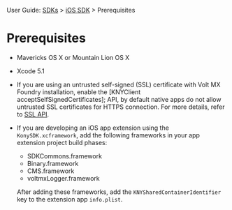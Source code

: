                              

User Guide: [SDKs](../Foundry_SDKs.md) > [iOS SDK](Installing.md) > Prerequisites

Prerequisites
=============

*   Mavericks OS X or Mountain Lion OS X
*   Xcode 5.1
*   If you are using an untrusted self-signed (SSL) certificate with Volt MX Foundry installation, enable the \[KNYClient acceptSelfSignedCertificates\]; API, by default native apps do not allow untrusted SSL certificates for HTTPS connection. For more details, refer to [SSL API](#self-signed_(SSL)).
    
*   If you are developing an iOS app extension using the `KonySDK.xcframework`, add the following frameworks in your app extension project build phases:
    
    *   SDKCommons.framework
    *   Binary.framework
    *   CMS.framework
    *   voltmxLogger.framework
    
    After adding these frameworks, add the `KNYSharedContainerIdentifier` key to the extension app `info.plist`.
